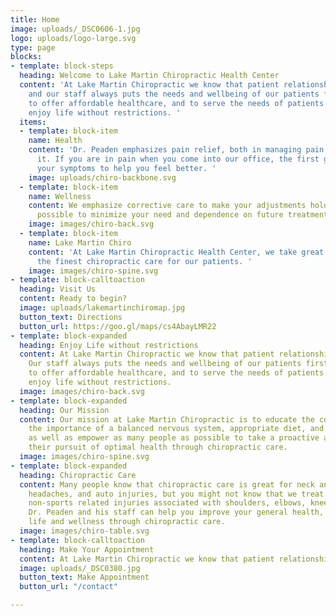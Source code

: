 ```yaml
---
title: Home
image: uploads/_DSC0606-1.jpg
logo: uploads/logo-large.svg
type: page
blocks:
- template: block-steps
  heading: Welcome to Lake Martin Chiropractic Health Center
  content: 'At Lake Martin Chiropractic we know that patient relationships are important,
    and our staff always puts the needs and wellbeing of our patients first. We strive
    to offer affordable healthcare, and to serve the needs of patients so they can
    enjoy life without restrictions. '
  items:
  - template: block-item
    name: Health
    content: 'Dr. Peaden emphasizes pain relief, both in managing pain and eliminating
      it. If you are in pain when you come into our office, the first goal is to reduce
      your symptoms to help you feel better. '
    image: uploads/chiro-backbone.svg
  - template: block-item
    name: Wellness
    content: We emphasize corrective care to make your adjustments hold as long as
      possible to minimize your need and dependence on future treatments. 
    image: images/chiro-back.svg
  - template: block-item
    name: Lake Martin Chiro
    content: 'At Lake Martin Chiropractic Health Center, we take great pride in providing
      the finest chiropractic care for our patients. '
    image: images/chiro-spine.svg
- template: block-calltoaction
  heading: Visit Us
  content: Ready to begin?
  image: uploads/lakemartinchiromap.jpg
  button_text: Directions
  button_url: https://goo.gl/maps/cs4AbayLMR22
- template: block-expanded
  heading: Enjoy Life without restrictions
  content: At Lake Martin Chiropractic we know that patient relationships are important.
    Our staff always puts the needs and wellbeing of our patients first. We strive
    to offer affordable healthcare, and to serve the needs of patients so they can
    enjoy life without restrictions.
  image: images/chiro-back.svg
- template: block-expanded
  heading: Our Mission
  content: Our mission at Lake Martin Chiropractic is to educate the community on
    the importance of a balanced nervous system, appropriate diet, and active lifestyle,
    as well as empower as many people as possible to take a proactive approach in
    their pursuit of optimal health through chiropractic care.
  image: images/chiro-spine.svg
- template: block-expanded
  heading: Chiropractic Care
  content: Many people know that chiropractic care is great for neck and back pain,
    headaches, and auto injuries, but you might not know that we treat sports and
    non-sports related injuries associated with shoulders, elbows, knees, feet, etc.…
    Dr. Peaden and his staff can help you improve your general health, quality of
    life and wellness through chiropractic care.
  image: images/chiro-table.svg
- template: block-calltoaction
  heading: Make Your Appointment
  content: At Lake Martin Chiropractic we know that patient relationships are important.
  image: uploads/_DSC0380.jpg
  button_text: Make Appointment
  button_url: "/contact"

---
```

